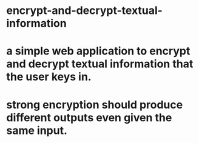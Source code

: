 # encrypt-and-decrypt-textual-information

 # a simple web application to encrypt and decrypt textual information that the user keys in.
 # strong encryption should produce different outputs even given the same input.
